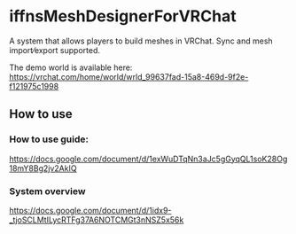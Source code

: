 # iffnsMeshDesignerForVRChat

A system that allows players to build meshes in VRChat. Sync and mesh import⁄export supported.

The demo world is available here: https://vrchat.com/home/world/wrld_99637fad-15a8-469d-9f2e-f121975c1998

## How to use
### How to use guide:
https://docs.google.com/document/d/1exWuDTqNn3aJc5gGyqQL1soK28Og18mY8Bg2jv2AkIQ

### System overview
https://docs.google.com/document/d/1idx9-_tjoSCLMtILycRTFg37A6NOTCMGt3nNSZ5x56k
